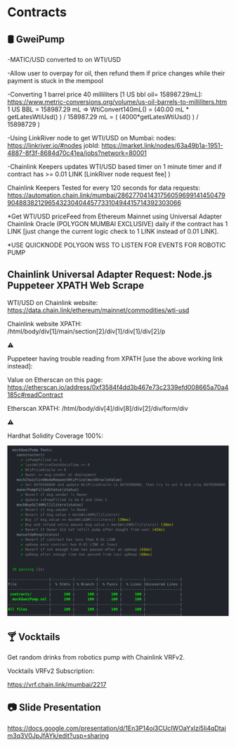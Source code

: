 # Contracts

## :oil_drum: GweiPump

  -MATIC/USD converted to on WTI/USD

  -Allow user to overpay for oil, then refund them if price changes while their payment is stuck in the mempool

  -Converting 1 barrel price 40 milliliters [1 US bbl oil= 158987.29mL]:
  https://www.metric-conversions.org/volume/us-oil-barrels-to-milliliters.htm
  1 US BBL = 158987.29 mL =>
  WtiConvert140mL() = (40.00 mL * getLatesWtiUsd() ) / 158987.29 mL = ( (4000*getLatesWtiUsd() ) / 15898729 )

  -Using LinkRiver node to get WTI/USD on Mumbai:
  nodes: https://linkriver.io/#nodes
  jobId: https://market.link/nodes/63a49b1a-1951-4887-8f3f-8684d70c41ea/jobs?network=80001

  -Chainlink Keepers updates WTI/USD based timer on 1 minute timer
  and if contract has >= 0.01 LINK [LinkRiver node request fee] )

  Chainlink Keepers Tested for every 120 seconds for data requests:
  https://automation.chain.link/mumbai/28627704143175605969914145047990488382129654323040445773310494415714392303066

  *Get WTI/USD priceFeed from Ethereum Mainnet using Universal Adapter Chainlink Oracle (POLYGON MUMBAI EXCLUSIVE) daily if the contract has 1
  LINK [just change the current logic check to 1 LINK instead of 0.01 LINK].

  *USE QUICKNODE POLYGON WSS TO LISTEN FOR EVENTS FOR ROBOTIC PUMP

## Chainlink Universal Adapter Request: Node.js Puppeteer XPATH Web Scrape

  WTI/USD on Chainlink website: https://data.chain.link/ethereum/mainnet/commodities/wti-usd

  Chainlink website XPATH:
  /html/body/div[1]/main/section[2]/div[1]/div[1]/div[2]/p

  :warning:

  Puppeteer having trouble reading from XPATH [use the above working link instead]:

  Value on Etherscan on this page:
  https://etherscan.io/address/0xf3584f4dd3b467e73c2339efd008665a70a4185c#readContract

  Etherscan XPATH:
  /html/body/div[4]/div[8]/div[2]/div/form/div

  :warning:

Hardhat Solidity Coverage 100%:

<img src="https://github.com/GweiPump/contracts/blob/main/tests/unit/testOutput.png" alt="Test"/>


## :cocktail: Vocktails

  Get random drinks from robotics pump with Chainlink VRFv2.

  Vocktails VRFv2 Subscription:

  https://vrf.chain.link/mumbai/2217

## :camera: Slide Presentation

https://docs.google.com/presentation/d/1En3P14oi3CUcIWOaYxlzi5li4qDtajm3q3V0JpJfAYk/edit?usp=sharing
